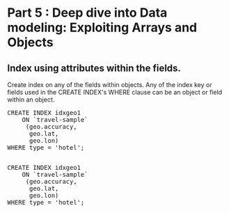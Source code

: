 # Part 5 : Deep dive into Data modeling: Exploiting Arrays and Objects

## Index using attributes within the fields.

Create index on any of the fields within objects.
Any of the index key or fields used in the CREATE INDEX's WHERE clause can be an object or field within an object.


<pre>
CREATE INDEX idxgeo1 
    ON `travel-sample`
     (geo.accuracy, 
      geo.lat, 
      geo.lon) 
WHERE type = 'hotel';
</pre>

<pre id="example"> 
CREATE INDEX idxgeo1 
    ON `travel-sample`
     (geo.accuracy, 
      geo.lat, 
      geo.lon) 
WHERE type = 'hotel';
</pre>
